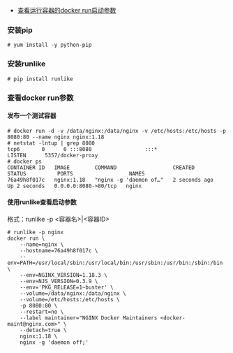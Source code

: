 - [查看运行容器的docker run启动参数](https://www.cnblogs.com/aresxin/p/docker-run.html)



### 安装pip

```shell
# yum install -y python-pip
```

### 安装runlike

```shell
# pip install runlike
```

### 查看docker run参数

#### 发布一个测试容器

```shell
# docker run -d -v /data/nginx:/data/nginx -v /etc/hosts:/etc/hosts -p 8080:80 --name nginx nginx:1.18 
# netstat -lntup | grep 8080
tcp6       0      0 :::8080                 :::*                    LISTEN      5357/docker-proxy
# docker ps
CONTAINER ID   IMAGE        COMMAND                  CREATED          STATUS          PORTS                  NAMES
76a49h8f017c   nginx:1.18   "nginx -g 'daemon of…"   2 seconds ago   Up 2 seconds   0.0.0.0:8080->80/tcp   nginx
```

#### 使用runlike查看启动参数

格式：runlike -p <容器名>|<容器ID>

```shell
# runlike -p nginx
docker run \
    --name=nginx \
    --hostname=76a49h8f017c \
    --env=PATH=/usr/local/sbin:/usr/local/bin:/usr/sbin:/usr/bin:/sbin:/bin \
    --env=NGINX_VERSION=1.18.3 \
    --env=NJS_VERSION=0.3.9 \
    --env='PKG_RELEASE=1~buster' \
    --volume=/data/nginx:/data/nginx \
    --volume=/etc/hosts:/etc/hosts \
    -p 8080:80 \
    --restart=no \
    --label maintainer="NGINX Docker Maintainers <docker-maint@nginx.com>" \
    --detach=true \
    nginx:1.18 \
    nginx -g 'daemon off;'
```

